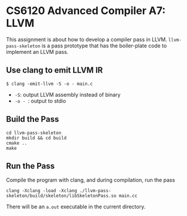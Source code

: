 # CS6120 Advanced Compiler A7: LLVM

This assignment is about how to develop a compiler pass in LLVM. 
`llvm-pass-skeleton` is a pass prototype that has the boiler-plate code to implement an LLVM pass.

## Use clang to emit LLVM IR
```
$ clang -emit-llvm -S -o - main.c
```
- `-S`: output LLVM assembly instead of binary
- `-o - `: output to stdio


## Build the Pass
```
cd llvm-pass-skeleton
mkdir build && cd build
cmake ..
make
```

## Run the Pass
Compile the program with clang, and during compilation, run the pass
```
clang -Xclang -load -Xclang ./llvm-pass-skeleton/build/skeleton/libSkeletonPass.so main.cc
```
There will be an `a.out` executable in the current directory. 